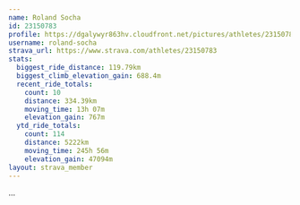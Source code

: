 ```yaml
---
name: Roland Socha
id: 23150783
profile: https://dgalywyr863hv.cloudfront.net/pictures/athletes/23150783/14745672/4/large.jpg
username: roland-socha
strava_url: https://www.strava.com/athletes/23150783
stats:
  biggest_ride_distance: 119.79km
  biggest_climb_elevation_gain: 688.4m
  recent_ride_totals:
    count: 10
    distance: 334.39km
    moving_time: 13h 07m
    elevation_gain: 767m
  ytd_ride_totals:
    count: 114
    distance: 5222km
    moving_time: 245h 56m
    elevation_gain: 47094m
layout: strava_member
--- 
```

...
